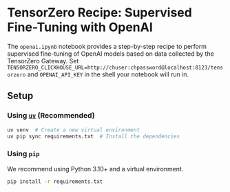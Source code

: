 # TensorZero Recipe: Supervised Fine-Tuning with OpenAI

The `openai.ipynb` notebook provides a step-by-step recipe to perform supervised fine-tuning of OpenAI models based on data collected by the TensorZero Gateway.
Set `TENSORZERO_CLICKHOUSE_URL=http://chuser:chpassword@localhost:8123/tensorzero` and `OPENAI_API_KEY` in the shell your notebook will run in.

## Setup

### Using [`uv`](https://github.com/astral-sh/uv) (Recommended)

```bash
uv venv  # Create a new virtual environment
uv pip sync requirements.txt  # Install the dependencies
```

### Using `pip`

We recommend using Python 3.10+ and a virtual environment.

```bash
pip install -r requirements.txt
```

